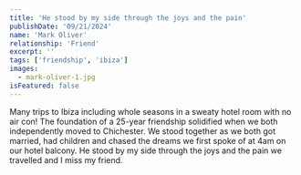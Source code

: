 ```yaml
---
title: 'He stood by my side through the joys and the pain'
publishDate: '09/21/2024'
name: 'Mark Oliver'
relationship: 'Friend'
excerpt: ''
tags: ['friendship', 'ibiza']
images:
  - mark-oliver-1.jpg
isFeatured: false
---
```


Many trips to Ibiza including whole seasons in a sweaty hotel room with no air con! The foundation of a 25-year friendship solidified when we both independently moved to Chichester. We stood together as we both got married, had children and chased the dreams we first spoke of at 4am on our hotel balcony. He stood by my side through the joys and the pain we travelled and I miss my friend.